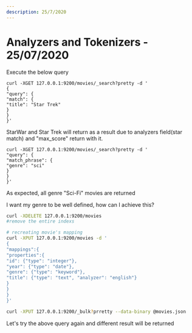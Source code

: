 ```yaml
---
description: 25/7/2020
---
```


# Analyzers and Tokenizers - 25/07/2020

Execute the below query

```text
curl -XGET 127.0.0.1:9200/movies/_search?pretty -d '
{
"query": {
"match": {
"title": "Star Trek"
}
}
}'
```

StarWar and Star Trek will return as a result due to analyzers field\(star match\) and "max\_score" return with it.

```text
curl -XGET 127.0.0.1:9200/movies/_search?pretty -d '
"query": {
"match_phrase": {
"genre": "sci"
}
}
}'
```

As expected, all genre "Sci-Fi" movies are returned

I want my genre to be well defined, how can I achieve this?

```bash
curl -XDELETE 127.0.0.1:9200/movies
#remove the entire indexs
```

```bash
# recreating movie's mapping
curl -XPUT 127.0.0.1:9200/movies -d '
{
"mappings":{
"properties":{
"id": {"type": "integer"},
"year": {"type": "date"},
"genre": {"type": "keyword"},
"title": {"type": "text", "analyzer": "english"}
}
}
}
}'
```

```bash
curl -XPUT 127.0.0.1:9200/_bulk?prretty --data-binary @movies.json
```

Let's try the above query again and different result will be returned

